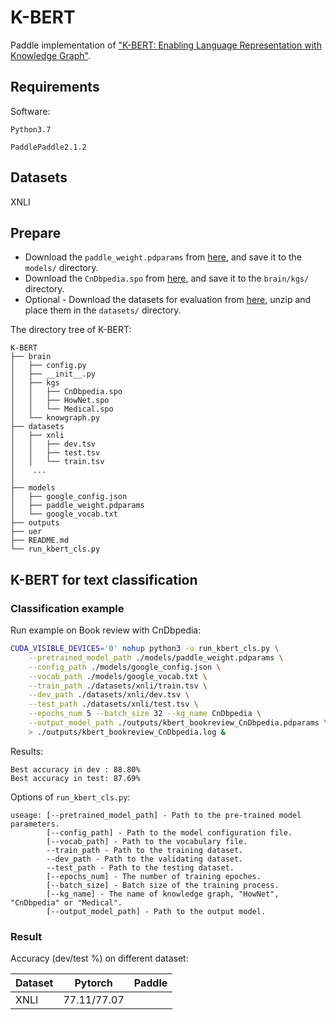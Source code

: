 # K-BERT

Paddle implementation of ["K-BERT: Enabling Language Representation with Knowledge Graph"](https://aaai.org/Papers/AAAI/2020GB/AAAI-LiuW.5594.pdf).


## Requirements

Software:
```
Python3.7

PaddlePaddle2.1.2
```
## Datasets

XNLI

## Prepare

* Download the ``paddle_weight.pdparams`` from [here](https://aistudio.baidu.com/aistudio/datasetdetail/114344), and save it to the ``models/`` directory.
* Download the ``CnDbpedia.spo`` from [here](https://share.weiyun.com/5BvtHyO), and save it to the ``brain/kgs/`` directory.
* Optional - Download the datasets for evaluation from [here](https://share.weiyun.com/5Id9PVZ), unzip and place them in the ``datasets/`` directory.

The directory tree of K-BERT:
```
K-BERT
├── brain
│   ├── config.py
│   ├── __init__.py
│   ├── kgs
│   │   ├── CnDbpedia.spo
│   │   ├── HowNet.spo
│   │   └── Medical.spo
│   └── knowgraph.py
├── datasets
│   ├── xnli
│   │   ├── dev.tsv
│   │   ├── test.tsv
│   │   └── train.tsv
│    ...
│
├── models
│   ├── google_config.json
│   ├── paddle_weight.pdparams
│   └── google_vocab.txt
├── outputs
├── uer
├── README.md
└── run_kbert_cls.py
```


## K-BERT for text classification

### Classification example

Run example on Book review with CnDbpedia:
```sh
CUDA_VISIBLE_DEVICES='0' nohup python3 -u run_kbert_cls.py \
    --pretrained_model_path ./models/paddle_weight.pdparams \
    --config_path ./models/google_config.json \
    --vocab_path ./models/google_vocab.txt \
    --train_path ./datasets/xnli/train.tsv \
    --dev_path ./datasets/xnli/dev.tsv \
    --test_path ./datasets/xnli/test.tsv \
    --epochs_num 5 --batch_size 32 --kg_name CnDbpedia \
    --output_model_path ./outputs/kbert_bookreview_CnDbpedia.pdparams \
    > ./outputs/kbert_bookreview_CnDbpedia.log &
```

Results:
```
Best accuracy in dev : 88.80%
Best accuracy in test: 87.69%
```

Options of ``run_kbert_cls.py``:
```
useage: [--pretrained_model_path] - Path to the pre-trained model parameters.
        [--config_path] - Path to the model configuration file.
        [--vocab_path] - Path to the vocabulary file.
        --train_path - Path to the training dataset.
        --dev_path - Path to the validating dataset.
        --test_path - Path to the testing dataset.
        [--epochs_num] - The number of training epoches.
        [--batch_size] - Batch size of the training process.
        [--kg_name] - The name of knowledge graph, "HowNet", "CnDbpedia" or "Medical".
        [--output_model_path] - Path to the output model.
```

### Result

Accuracy (dev/test %) on different dataset:

| Dataset       | Pytorch      | Paddle        |
| :-----        | :----:       | :----:        |
| XNLI          | 77.11/77.07  |               |


